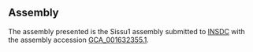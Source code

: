 

Assembly
--------

The assembly presented is the Sissu1 assembly submitted to
[INSDC](http://www.insdc.org) with the assembly accession
[GCA\_001632355.1](http://www.ebi.ac.uk/ena/data/view/GCA_001632355.1).
